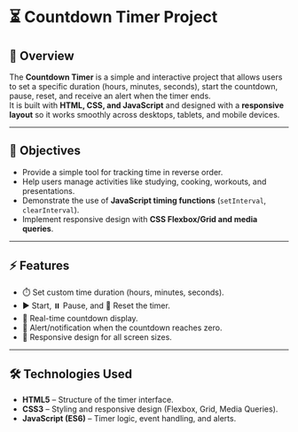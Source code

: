 # ⏳ Countdown Timer Project

## 📌 Overview
The **Countdown Timer** is a simple and interactive project that allows users to set a specific duration (hours, minutes, seconds), start the countdown, pause, reset, and receive an alert when the timer ends.  
It is built with **HTML, CSS, and JavaScript** and designed with a **responsive layout** so it works smoothly across desktops, tablets, and mobile devices.  

---

## 🎯 Objectives
- Provide a simple tool for tracking time in reverse order.  
- Help users manage activities like studying, cooking, workouts, and presentations.  
- Demonstrate the use of **JavaScript timing functions** (`setInterval`, `clearInterval`).  
- Implement responsive design with **CSS Flexbox/Grid and media queries**.  

---

## ⚡ Features
- ⏱️ Set custom time duration (hours, minutes, seconds).  
- ▶️ Start, ⏸️ Pause, and 🔄 Reset the timer.  
- 👀 Real-time countdown display.  
- 🔔 Alert/notification when the countdown reaches zero.  
- 📱 Responsive design for all screen sizes.  

---

## 🛠️ Technologies Used
- **HTML5** – Structure of the timer interface.  
- **CSS3** – Styling and responsive design (Flexbox, Grid, Media Queries).  
- **JavaScript (ES6)** – Timer logic, event handling, and alerts.  


